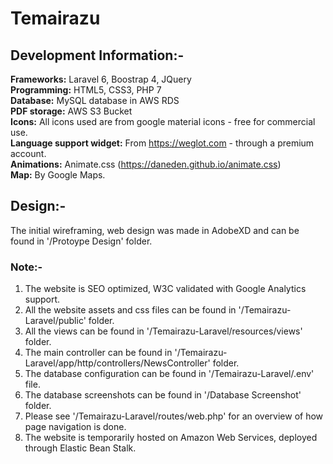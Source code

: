 # Temairazu

## Development Information:-
 **Frameworks:** Laravel 6, Boostrap 4, JQuery\
 **Programming:** HTML5, CSS3, PHP 7\
 **Database:** MySQL database in AWS RDS\
 **PDF storage:** AWS S3 Bucket\
 **Icons:** All icons used are from google material icons - free for commercial use.\
 **Language support widget:** From https://weglot.com - through a premium account.\
 **Animations:** Animate.css (https://daneden.github.io/animate.css) \
 **Map:** By Google Maps.
 
 ## Design:-
 The initial wireframing, web design was made in AdobeXD and can be found in '/Protoype Design' folder.
 
 ### Note:-
 1. The website is SEO optimized, W3C validated with Google Analytics support.
 2. All the website assets and css files can be found in '/Temairazu-Laravel/public' folder.
 3. All the views can be found in '/Temairazu-Laravel/resources/views' folder.
 4. The main controller can be found in '/Temairazu-Laravel/app/http/controllers/NewsController' folder.
 5. The database configuration can be found in '/Temairazu-Laravel/.env' file.
 6. The database screenshots can be found in '/Database Screenshot' folder.
 7. Please see '/Temairazu-Laravel/routes/web.php' for an overview of how page navigation is done.
 8. The website is temporarily hosted on Amazon Web Services, deployed through Elastic Bean Stalk.
